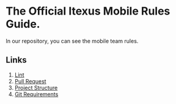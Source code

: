 # The Official Itexus Mobile Rules Guide.

In our repository, you can see the mobile team rules.

## Links

1. [Lint](/Lint)
2. [Pull Request](/Pull%20Requests)
3. [Project Structure](/Project%20Structure)
4. [Git Requirements](/Git%20Requirements)
